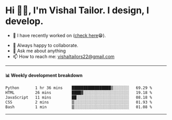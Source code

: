 # Hi 👋🏻, I'm Vishal Tailor. I design, I develop.

- 🔭 I have recently worked on ([check here](https://vishaltailor.com)😁).
<!-- - 🎦 Currently watching: JavaScript: The Hard Parts By Will Sentance. -->
- 👯 Always happy to collaborate.
- 💬 Ask me about anything
- 📫 How to reach me: <a href="mailto:vishaltailors22@gmail.com">vishaltailors22@gmail.com</a>

<hr /> 
<h4>📊 Weekly development breakdown</h4>
<!--START_SECTION:waka-->

```txt
Python       1 hr 36 mins    █████████████████▒░░░░░░░   69.29 %
HTML         26 mins         ████▓░░░░░░░░░░░░░░░░░░░░   19.18 %
JavaScript   11 mins         ██░░░░░░░░░░░░░░░░░░░░░░░   08.18 %
CSS          2 mins          ▒░░░░░░░░░░░░░░░░░░░░░░░░   01.93 %
Bash         1 min           ▒░░░░░░░░░░░░░░░░░░░░░░░░   01.08 %
```

<!--END_SECTION:waka-->
<hr /> 

<!-- ![](./profile-3d-contrib/profile-green-animate.svg) -->

